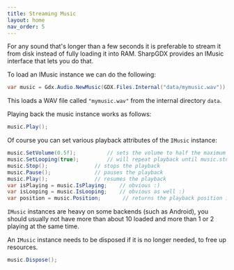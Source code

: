 ```yaml
---
title: Streaming Music
layout: home
nav_order: 5
---
```

For any sound that's longer than a few seconds it is preferable to stream it from disk instead of fully loading it into RAM. SharpGDX provides an IMusic interface that lets you do that.

To load an IMusic instance we can do the following:

```csharp
var music = Gdx.Audio.NewMusic(GDX.Files.Internal("data/mymusic.wav"));
```

This loads a WAV file called `"mymusic.wav"` from the internal directory `data`.

Playing back the music instance works as follows:

```csharp
music.Play();
```

Of course you can set various playback attributes of the `IMusic` instance:

```csharp
music.SetVolume(0.5f);			// sets the volume to half the maximum volume
music.SetLooping(true);			// will repeat playback until music.stop() is called
music.Stop();				// stops the playback
music.Pause();				// pauses the playback
music.Play();				// resumes the playback
var isPlaying = music.IsPlaying;	// obvious :)
var isLooping = music.IsLooping;	// obvious as well :)
var position = music.Position;		 // returns the playback position in seconds
```

`IMusic` instances are heavy on some backends (such as Android), you should usually not have more than about 10 loaded and more than 1 or 2 playing at the same time.

An `IMusic` instance needs to be disposed if it is no longer needed, to free up resources.

```csharp
music.Dispose();
```